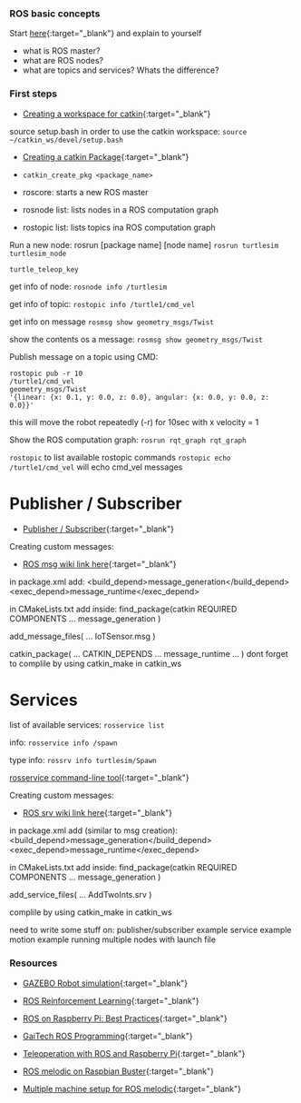 ### ROS basic concepts

Start [here](http://wiki.ros.org/ROS/Concepts){:target="_blank"} and explain to yourself
- what is ROS master?
- what are ROS nodes?
- what are topics and services? Whats the difference? 

### First steps
- [Creating a workspace for catkin](http://wiki.ros.org/catkin/Tutorials/create_a_workspace){:target="_blank"}

source setup.bash in order to use the catkin workspace: 
`source ~/catkin_ws/devel/setup.bash`

- [Creating a catkin Package](http://wiki.ros.org/catkin/Tutorials/CreatingPackage){:target="_blank"} 
- `catkin_create_pkg <package_name>`

- roscore: starts a new ROS master
- rosnode list: lists nodes in a ROS computation graph
- rostopic list: lists topics ina ROS computation graph

Run a new node: rosrun [package name] [node name]
`rosrun turtlesim turtlesim_node`

`turtle_teleop_key`

get info of node: `rosnode info /turtlesim`

get info of topic: `rostopic info /turtle1/cmd_vel`

get info on message `rosmsg show geometry_msgs/Twist`

show the contents os a message: `rosmsg show geometry_msgs/Twist`

Publish message on a topic using CMD:

``` 
rostopic pub -r 10 
/turtle1/cmd_vel
geometry_msgs/Twist
'{linear: {x: 0.1, y: 0.0, z: 0.0}, angular: {x: 0.0, y: 0.0, z: 0.0}}' 
```

this will move the robot repeatedly (-r) for 10sec with x velocity = 1

Show the ROS computation graph: `rosrun rqt_graph rqt_graph`

`rostopic` to list available rostopic commands
`rostopic echo /turtle1/cmd_vel` will echo cmd_vel messages

# Publisher / Subscriber

- [Publisher / Subscriber](http://wiki.ros.org/rospy/Overview/Publishers%20and%20Subscribers){:target="_blank"} 

Creating custom messages:
- [ROS msg wiki link here](http://wiki.ros.org/action/show/msg){:target="_blank"} 

in package.xml add:
<build_depend>message_generation</build_depend>
<exec_depend>message_runtime</exec_depend>

in CMakeLists.txt add inside:
find_package(catkin REQUIRED COMPONENTS
  ...
  message_generation
)

add_message_files(
   ...
   IoTSensor.msg 
) 

catkin_package(
  ...
  CATKIN_DEPENDS ... message_runtime
  ...
)
dont forget to complile by using catkin_make in catkin_ws

# Services
list of available services: ` rosservice list `

info: ` rosservice info /spawn ` 

type info: ` rossrv info turtlesim/Spawn `

[rosservice command-line tool](http://wiki.ros.org/rosservice){:target="_blank"} 

Creating custom messages:

- [ROS srv wiki link here](http://wiki.ros.org/action/show/srv){:target="_blank"} 

in package.xml add (similar to msg creation):
<build_depend>message_generation</build_depend>
<exec_depend>message_runtime</exec_depend>

in CMakeLists.txt add inside:
find_package(catkin REQUIRED COMPONENTS
  ...
  message_generation
)

add_service_files(
 ... 
 AddTwoInts.srv
)

complile by using catkin_make in catkin_ws

need to write some stuff on:
publisher/subscriber example
service example
motion example
running multiple nodes with launch file



### Resources
- [GAZEBO Robot simulation](http://gazebosim.org/){:target="_blank"} 
- [ROS Reinforcement Learning](http://wiki.ros.org/reinforcement_learning/Tutorials/Reinforcement%20Learning%20Tutorial){:target="_blank"} 

- [ROS on Raspberry Pi: Best Practices](https://roboticsbackend.com/using-ros-on-raspberry-pi-best-practices/#Externalize_heavy_computation_work){:target="_blank"} 
- [GaiTech ROS Programming](http://edu.gaitech.hk/ros/ros-programming-basics.html){:target="_blank"} 
- [Teleoperation with ROS and Raspberry Pi](https://www.hackster.io/dmitrywat/bittle-teleoperation-with-ros-and-raspberry-pi-22c454){:target="_blank"} 

- [ROS melodic on Raspbian Buster](https://blog.danielchen.cc/2020/01/14/ROS-melodic-on-Raspbian-Buster/){:target="_blank"} 
- [Multiple machine setup for ROS melodic](https://blog.danielchen.cc/2020/01/16/Multiple-machine-setup-for-ROS-melodic/){:target="_blank"} 
